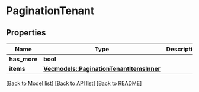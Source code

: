 # PaginationTenant

## Properties

Name | Type | Description | Notes
------------ | ------------- | ------------- | -------------
**has_more** | **bool** |  | 
**items** | [**Vec<models::PaginationTenantItemsInner>**](Pagination_Tenant_items_inner.md) |  | 

[[Back to Model list]](../README.md#documentation-for-models) [[Back to API list]](../README.md#documentation-for-api-endpoints) [[Back to README]](../README.md)


